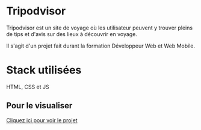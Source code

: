 
# Tripodvisor

Tripodvisor est un site de voyage où les utilisateur peuvent y trouver pleins de tips et d'avis sur des lieux à découvrir en voyage.

Il s'agit d'un projet fait durant la formation Développeur Web et Web Mobile.

# Stack utilisées  

HTML, CSS et JS

## Pour le visualiser

[Cliquez ici pour voir le projet](https://marjoriemarcos.github.io/tripodvisor/)

